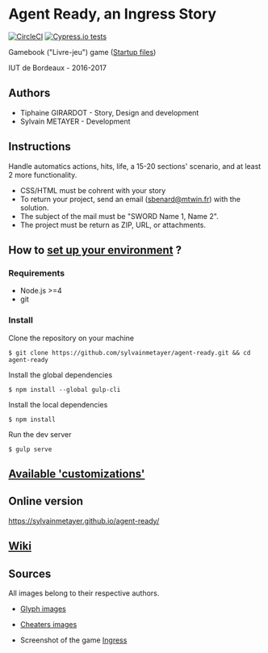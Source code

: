 # Agent Ready, an Ingress Story

[![CircleCI](https://circleci.com/gh/sylvainmetayer/agent-ready/tree/master.svg?style=svg)](https://circleci.com/gh/sylvainmetayer/agent-ready/tree/master)
[![Cypress.io tests](https://img.shields.io/badge/cypress.io-tests-green.svg?style=flat-square)](https://cypress.io)

Gamebook ("Livre-jeu") game ([Startup files](http://deepnight.net/iut/))

IUT de Bordeaux - 2016-2017

## Authors

- Tiphaine GIRARDOT - Story, Design and development
- Sylvain METAYER - Development

## Instructions

Handle automatics actions, hits, life, a 15-20 sections' scenario, and at least 2 more functionality.

- CSS/HTML must be cohrent with your story 
- To return your project, send an email ([sbenard@mtwin.fr](mailto:sbenard@mtwin.fr)) with the solution.
- The subject of the mail must be "SWORD Name 1, Name 2". 
- The project must be return as ZIP, URL, or attachments.

## How to [set up your environment](https://github.com/sylvainmetayer/agent-ready/wiki/Installation) ?

### Requirements

- Node.js >=4
- git

### Install

Clone the repository on your machine
```console
$ git clone https://github.com/sylvainmetayer/agent-ready.git && cd agent-ready
```

Install the global dependencies
```console
$ npm install --global gulp-cli
```

Install the local dependencies
```console
$ npm install
```

Run the dev server
```console
$ gulp serve
```

## [Available 'customizations'](https://github.com/sylvainmetayer/agent-ready/wiki/Customization)

## Online version 

https://sylvainmetayer.github.io/agent-ready/

## [Wiki](https://github.com/sylvainmetayer/agent-ready/wiki)

## Sources

All images belong to their respective authors.

- [Glyph images](http://ingress.wikia.com/wiki/Glyphs)

- [Cheaters images](https://imgflip.com/memegenerator)

- Screenshot of the game [Ingress](https://ingress.com)
